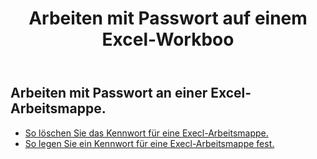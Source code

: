 ﻿---
title: Arbeiten mit Passwort auf einem Excel-Workboo
second_title: Aspose.Cells Cloud Documen
linktitle: Passwort
type: docs
url: /de/workbook/password/
keywords: Working with password an Excel workbook
description: Aspose.Cells Cloud REST API unterstützt das Arbeiten mit Passwort an einer Excel-Arbeitsmappe. SDK unterstützt Arten von Entwicklungssprachen. Dazu gehören Android, C#, Go, Java, NodeJS, Perl, PHP, Python, Ruby und Swift
weight: 100
---
## Arbeiten mit Passwort an einer Excel-Arbeitsmappe.

- [So löschen Sie das Kennwort für eine Execl-Arbeitsmappe.](/cells/de/workbook/password/clear/)
- [So legen Sie ein Kennwort für eine Execl-Arbeitsmappe fest.](/cells/de//workbook/password/modify/)
